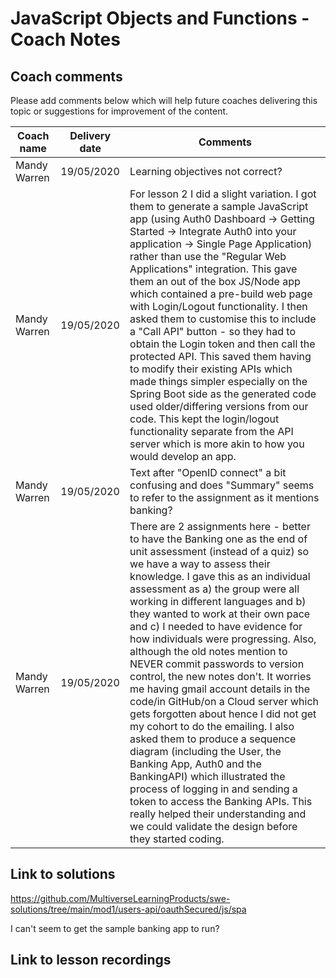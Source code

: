 # JavaScript Objects and Functions - Coach Notes

## Coach comments
Please add comments below which will help future coaches delivering this topic or suggestions for improvement of the content.

|**Coach name**|**Delivery date**|**Comments**|
|--------------|-----------------|------------|
|Mandy Warren|19/05/2020|Learning objectives not correct?|
|Mandy Warren|19/05/2020|For lesson 2 I did a slight variation. I got them to generate a sample JavaScript app (using Auth0 Dashboard -> Getting Started -> Integrate Auth0 into your application -> Single Page Application) rather than use the "Regular Web Applications" integration. This gave them an out of the box JS/Node app which contained a pre-build web page with Login/Logout functionality. I then asked them to customise this to include a "Call API" button - so they had to obtain the Login token and then call the protected API. This saved them having to modify their existing APIs which made things simpler especially on the Spring Boot side as the generated code used older/differing versions from our code. This kept the login/logout functionality separate from the API server which is more akin to how you would develop an app. |
|Mandy Warren|19/05/2020|Text after "OpenID connect" a bit confusing and does "Summary" seems to refer to the assignment as it mentions banking?|
|Mandy Warren|19/05/2020|There are 2 assignments here - better to have the Banking one as the end of unit assessment (instead of a quiz) so we have a way to assess their knowledge. I gave this as an individual assessment as a) the group were all working in different languages and b) they wanted to work at their own pace and c) I needed to have evidence for how individuals were progressing. Also, although the old notes mention to NEVER commit passwords to version control, the new notes don't. It worries me having gmail account details in the code/in GitHub/on a Cloud server which gets forgotten about hence I did not get my cohort to do the emailing. I also asked them to produce a sequence diagram (including the User, the Banking App, Auth0 and the BankingAPI) which illustrated the process of logging in and sending a token to access the Banking APIs. This really helped their understanding and we could validate the design before they started coding.|

## Link to solutions
https://github.com/MultiverseLearningProducts/swe-solutions/tree/main/mod1/users-api/oauthSecured/js/spa

I can't seem to get the sample banking app to run?

## Link to lesson recordings